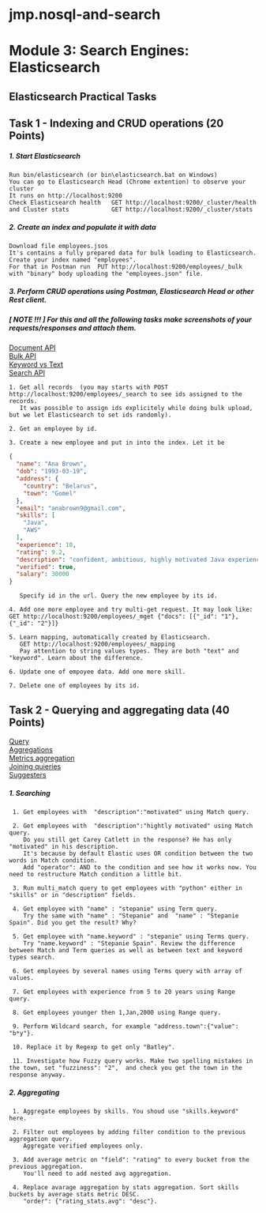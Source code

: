 # jmp.nosql-and-search

# Module 3: Search Engines: Elasticsearch

## Elasticsearch Practical Tasks

## Task 1 - Indexing and CRUD operations (20 Points)


##### 1.	Start Elasticsearch
    Run bin/elasticsearch (or bin\elasticsearch.bat on Windows) 
    You can go to Elasticsearch Head (Chrome extention) to observe your cluster
    It runs on http://localhost:9200
    Check Elasticsearch health   GET http://localhost:9200/_cluster/health
    and Cluster stats            GET http://localhost:9200/_cluster/stats 
##### 2.	Create an index and populate it with data
    Download file employees.jsos
    It's contains a fully prepared data for bulk loading to Elasticsearch. 
    Create your index named "employees". 
    For that in Postman run  PUT http://localhost:9200/employees/_bulk
    with "binary" body uploading the "employees.json" file.


##### 3. Perform CRUD operations using Postman, Elasticsearch Head or other Rest client.
##### [ NOTE !!! ] For this and all the following tasks make screenshots of your requests/responses and attach them.

[Document API](https://www.elastic.co/guide/en/elasticsearch/reference/8.6/docs.html)\
[Bulk API](https://www.elastic.co/guide/en/elasticsearch/reference/current/docs-bulk.html)\
[Keyword vs Text](https://codecurated.com/blog/elasticsearch-text-vs-keyword/)    
[Search API](https://www.elastic.co/guide/en/elasticsearch/reference/current/search-search.html)

    1. Get all records  (you may starts with POST http://localhost:9200/employees/_search to see ids assigned to the records. 
       It was possible to assign ids explicitely while doing bulk upload, but we let Elasticsearch to set ids randomly).

    2. Get an employee by id.

    3. Create a new employee and put in into the index. Let it be

```json
{
  "name": "Ana Brown",
  "dob": "1993-03-19",
  "address": {
    "country": "Belarus",
    "town": "Gomel"
  },
  "email": "anabrown9@gmail.com",
  "skills": [
    "Java",
    "AWS"
  ],
  "experience": 10,
  "rating": 9.2,
  "description": "confident, ambitious, highly motivated Java experience interview learning python",
  "verified": true,
  "salary": 30000
}
```
       Specify id in the url. Query the new employee by its id.
    
    4. Add one more employee and try multi-get request. It may look like: GET http://localhost:9200/employees/_mget {"docs": [{"_id": "1"},{"_id": "2"}]}
    
    5. Learn mapping, automatically created by Elasticsearch. 
       GET http://localhost:9200/employees/_mapping
       Pay attention to string values types. They are both "text" and "keyword". Learn about the difference.

    6. Update one of empoyee data. Add one more skill.
    
    7. Delete one of employees by its id.

## Task 2 - Querying and aggregating data (40 Points)

[Query](https://www.elastic.co/guide/en/elasticsearch/reference/current/query-dsl.html)\
[Aggregations](https://www.elastic.co/guide/en/elasticsearch/reference/current/search-aggregations.html)\
[Metrics aggregation](https://www.elastic.co/guide/en/elasticsearch/reference/current/search-aggregations-metrics.html)\
[Joining quieries](https://www.elastic.co/guide/en/elasticsearch/reference/master/joining-queries.html)\
[Suggesters](https://www.elastic.co/guide/en/elasticsearch/reference/current/search-suggesters.html)

##### 1. Searching

     1. Get employees with  "description":"motivated" using Match query.
 
     2. Get employees with  "description":"hightly motivated" using Match query. 
        Do you still get Carey Catlett in the response? He has only "motivated" in his description. 
        It's because by default Elastic uses OR condition between the two words in Match condition. 
        Add "operator": AND to the condition and see how it works now. You need to restructure Match condition a little bit.
     
     3. Run multi_match query to get employees with "python" either in "skills" or in "description" fields.

     4. Get employee with "name" : "stepanie" using Term query. 
        Try the same with "name" : "Stepanie" and  "name" : "Stepanie Spain". Did you get the result? Why?

     5. Get employee with "name.keyword" : "stepanie" using Terms query.
        Try "name.keyword" : "Stepanie Spain". Review the difference between Match and Term queries as well as between text and keyword types search.
     
     6. Get employees by several names using Terms query with array of values. 
      
     7. Get employees with experience from 5 to 20 years using Range query.

     8. Get employees younger then 1,Jan,2000 using Range query.
     
     9. Perform Wildcard search, for example "address.town":{"value": "b*y"}.

     10. Replace it by Regexp to get only "Batley".

     11. Investigate how Fuzzy query works. Make two spelling mistakes in the town, set "fuzziness": "2",  and check you get the town in the response anyway. 

##### 2. Aggregating

     1. Aggregate employees by skills. You shoud use "skills.keyword" here.
      
     2. Filter out employees by adding filter condition to the previous aggregation query.
        Aggregate verified employees only.

     3. Add average metric on "field": "rating" to every bucket from the previous aggregation. 
        You'll need to add nested avg aggregation.

     4. Replace avarage aggregation by stats aggregation. Sort skills buckets by average stats metric DESC.
        "order": {"rating_stats.avg": "desc"}. 